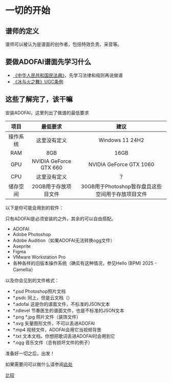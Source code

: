 # 一切的开始

## 谱师的定义

谱师可以被认为是谱面的创作者，包括特效负责、采音等。

## 要做ADOFAI谱面先学习什么

* [《中华人民共和国民法典》](http://legal.people.com.cn/n1/2020/0602/c42510-31731656.html)，先学习法律和规则再说做谱
* [《冰与火之舞》UGC条例](https://7thbeat.notion.site/User-Generated-Content-Rules-ec257677b4c8457597f23f1f6a90542e?pvs=24)

## 这些了解完了，该干嘛

安装ADOFAI，这里列出了做谱的最低要求

| 项目 | 最低要求 | 建议 |
| :--------: | :--------: | :--------: |
| 操作系统 | 这里没有定义 | Windows 11 24H2 |
| RAM | 8GB | 16GB |
| GPU | NVIDIA GeForce GTX 660 | NVIDIA GeForce GTX 1060 |
| CPU | 这里没有定义 | ? |
| 储存空间 | 20GB用于存放项目文件 | 30GB用于Photoshop暂存盘且这些空间用于存放项目文件 |

以下是你可能会用到的软件：

只有ADOFAI是必须安装的之外，其余的可以自由搭配。

* ADOFAI
* Adobe Photoshop
* Adobe Audition（如果ADOFAI无法转换ogg文件）
* Aseprite
* Figma
* VMware Workstation Pro
* 各种各样的旧版本操作系统（确实有这种情况，参见Hello (BPM) 2025 - Camellia）

以及你会见到的文件格式：

* *.psd Photoshop照片文档
* *.psdc 同上，但是云文档（）
* *.adofai 这是你的谱面文件，不标准的JSON文本
* *.rdlevel 节奏医生的谱面文件，也是不标准的JSON文本
* *.png *.jpg 照片文件（装饰文件）
* *.svg 矢量图形文件，不可以丢进ADOFAI
* *.mp4 视频文件，ADOFAI会用它当视频背景
* *.txt 文本文档，你想把歌词丢进ADOFAI时会用到它
* *.ogg 音乐文件（总有损坏文件的例子）

准备好一切之后，出发！

如果需要问可以做什么请参阅[此处](whatcanido)

[比较](compare)